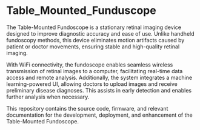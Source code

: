 # Table_Mounted_Funduscope

The Table-Mounted Fundoscope is a stationary retinal imaging device designed to improve diagnostic accuracy and ease of use. Unlike handheld fundoscopy methods, this device eliminates motion artifacts caused by patient or doctor movements, ensuring stable and high-quality retinal imaging.

With WiFi connectivity, the fundoscope enables seamless wireless transmission of retinal images to a computer, facilitating real-time data access and remote analysis. Additionally, the system integrates a machine learning-powered UI, allowing doctors to upload images and receive preliminary disease diagnoses. This assists in early detection and enables further analysis when necessary.

This repository contains the source code, firmware, and relevant documentation for the development, deployment, and enhancement of the Table-Mounted Fundoscope.

